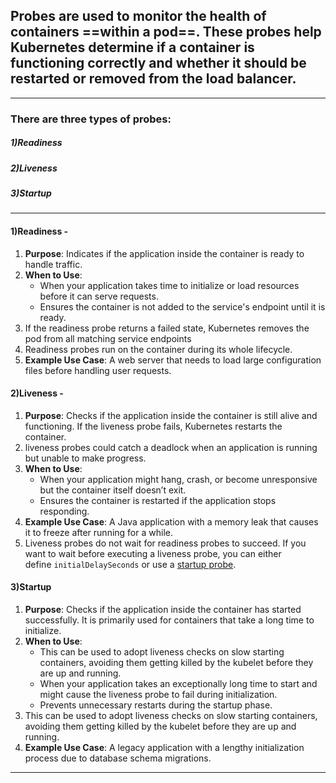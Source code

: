 ## **Probes** are used to monitor the health of containers ==within a pod==. These probes help Kubernetes determine if a container is functioning correctly and whether it should be restarted or removed from the load balancer.

---
### **There are three types of probes:**
##### **1)Readiness**
##### **2)Liveness**
##### **3)Startup**

---
#### **1)Readiness -**

1) **Purpose**: Indicates if the application inside the container is ready to handle traffic.
2) **When to Use**:
    - When your application takes time to initialize or load resources before it can serve requests.
    - Ensures the container is not added to the service's endpoint until it is ready.
3) If the readiness probe returns a failed state, Kubernetes removes the pod from all matching service endpoints
4) Readiness probes run on the container during its whole lifecycle.
5) **Example Use Case**: A web server that needs to load large configuration files before handling user requests.


#### **2)Liveness -**
1) **Purpose**: Checks if the application inside the container is still alive and functioning. If the liveness probe fails, Kubernetes restarts the container.
2) liveness probes could catch a deadlock when an application is running but unable to make progress.
3) **When to Use**:
    - When your application might hang, crash, or become unresponsive but the container itself doesn’t exit.
    - Ensures the container is restarted if the application stops responding.
4) **Example Use Case**: A Java application with a memory leak that causes it to freeze after running for a while.
5) Liveness probes do not wait for readiness probes to succeed. If you want to wait before executing a liveness probe, you can either define `initialDelaySeconds` or use a [startup probe](https://kubernetes.io/docs/concepts/configuration/liveness-readiness-startup-probes/#startup-probe).

#### **3)Startup**
1) **Purpose**: Checks if the application inside the container has started successfully. It is primarily used for containers that take a long time to initialize.
2) **When to Use**:
    - This can be used to adopt liveness checks on slow starting containers, avoiding them getting killed by the kubelet before they are up and running.
    - When your application takes an exceptionally long time to start and might cause the liveness probe to fail during initialization.
    - Prevents unnecessary restarts during the startup phase.
3) This can be used to adopt liveness checks on slow starting containers, avoiding them getting killed by the kubelet before they are up and running.
4) **Example Use Case**: A legacy application with a lengthy initialization process due to database schema migrations.

---
